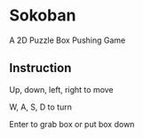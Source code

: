 # Sokoban
A 2D Puzzle Box Pushing Game

## Instruction
Up, down, left, right to move

W, A, S, D to turn

Enter to grab box or put box down